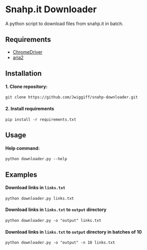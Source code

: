 # Snahp.it Downloader
A python script to download files from snahp.it in batch.

## Requirements
- [ChromeDriver](https://chromedriver.chromium.org/)
- [aria2](https://aria2.github.io/)

## Installation
#### 1. Clone repository:
    git clone https://github.com/Jwiggiff/snahp-downloader.git
#### 2. Install requirements
    pip install -r requirements.txt

## Usage
#### Help command:
    python downloader.py --help

## Examples
#### Download links in `links.txt`
    python downloader.py links.txt
#### Download links in `links.txt` to `output` directory
    python downloader.py -o "output" links.txt
#### Download links in `links.txt` to `output` directory in batches of 10
    python downloader.py -o "output" -n 10 links.txt
